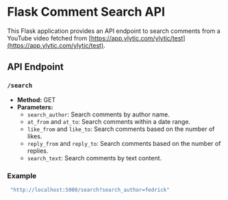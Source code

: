 # Flask Comment Search API

This Flask application provides an API endpoint to search comments from a YouTube video fetched from [https://app.ylytic.com/ylytic/test](https://app.ylytic.com/ylytic/test).

## API Endpoint

### `/search`

- **Method:** GET
- **Parameters:**
  - `search_author`: Search comments by author name.
  - `at_from` and `at_to`: Search comments within a date range.
  - `like_from` and `like_to`: Search comments based on the number of likes.
  - `reply_from` and `reply_to`: Search comments based on the number of replies.
  - `search_text`: Search comments by text content.

### Example

```bash
 "http://localhost:5000/search?search_author=fedrick"
